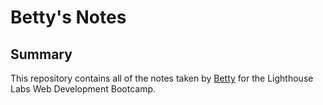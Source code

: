 # Betty's Notes

## Summary

This repository contains all of the notes taken by [Betty](https://github.com/bettyvng) for the Lighthouse Labs Web Development Bootcamp.
